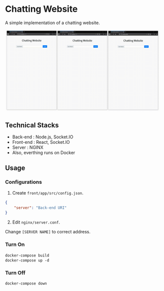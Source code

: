# Chatting Website

A simple implementation of a chatting website.

![image](image.gif)

## Technical Stacks

* Back-end : Node.js, Socket.IO
* Front-end : React, Socket.IO
* Server : NGINX
* Also, everthing runs on Docker

## Usage

### Configurations

1. Create `front/app/src/config.json`.

```json
{
    "server": "Back-end URI"
}
```

2. Edit `nginx/server.conf`.

Change `[SERVER NAME]` to correct address.

### Turn On

```
docker-compose build
docker-compose up -d
```

### Turn Off

```
docker-compose down
```
